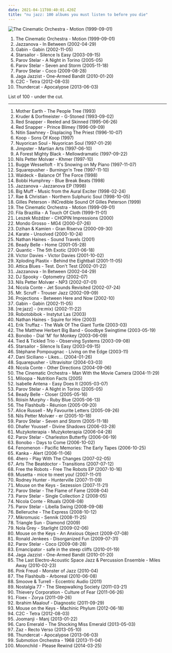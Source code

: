 ```yaml
---
date: 2021-04-11T08:40:01.420Z
title: "nu jazz: 100 albums you must listen to before you die"
---
```

![The Cinematic Orchestra - Motion (1999-09-01)](http://coverartarchive.org/release/a93421ab-50ba-3511-b0c4-1c2f1888cbd6/23414863063-500.jpg "The Cinematic Orchestra - Motion (1999-09-01)")
<ol class="albums">
<li data-cover="http://coverartarchive.org/release/a93421ab-50ba-3511-b0c4-1c2f1888cbd6/23414863063-500.jpg" data-tags="jazz, ninja tune, downtempo" role="button">The Cinematic Orchestra - Motion (1999-09-01)</li>
<li data-cover="http://coverartarchive.org/release/7840a710-b354-3856-8e98-d1afda2991c7/12013536001-500.jpg" data-tags="nu jazz" role="button">Jazzanova - In Between (2002-04-29)</li>
<li data-cover="http://coverartarchive.org/release/9f2d7299-3c26-38a2-8d81-95ca297ef0a1/8250295476-500.jpg" data-tags="jazz, lounge" role="button">Gabin - Gabin (2002-11-05)</li>
<li data-cover="https://img.discogs.com/jrWVzobDRoF5M8iFRO0_ha-z8PQ=/fit-in/600x592/filters:strip_icc():format(jpeg):mode_rgb():quality(90)/discogs-images/R-434193-1482085620-7376.jpeg.jpg" data-tags="britpop, indie rock" role="button">Starsailor - Silence Is Easy (2003-09-15)</li>
<li data-cover="http://coverartarchive.org/release/97eda073-055a-4dda-afda-b0e64c772dcd/3675151522-500.jpg" data-tags="nu jazz, lounge" role="button">Parov Stelar - A Night in Torino (2005-05)</li>
<li data-cover="http://coverartarchive.org/release/268776f6-7a42-4977-9580-50bf71891d2c/4395546858-500.jpg" data-tags="lounge, downtempo" role="button">Parov Stelar - Seven and Storm (2005-11-18)</li>
<li data-cover="http://coverartarchive.org/release/ccdc4bce-779b-4df0-8419-b69cc9a19ba7/8663323607-500.jpg" data-tags="nu jazz, electronic" role="button">Parov Stelar - Coco (2009-08-28)</li>
<li data-cover="http://coverartarchive.org/release/f8276d8f-336c-4e9b-9eea-b25f47cfde14/9348674402-500.jpg" data-tags="nu jazz, jazz, ninja tune" role="button">Jaga Jazzist - One-Armed Bandit (2010-01-20)</li>
<li data-cover="http://coverartarchive.org/release/8befc8d5-2418-459a-9001-85afb05a0aad/1913101833-500.jpg" data-tags="electro" role="button">C2C - Tetra (2012-08-03)</li>
<li data-cover="http://coverartarchive.org/release/b7e59944-880b-471a-af13-85ce7107cfbb/4398354897-500.jpg" data-tags="electronic, brainfeeder" role="button">Thundercat - Apocalypse (2013-06-03)</li>
</ol>
List of 100 - under the cut.
<!-- more -->

_________________

<ol class="albums">
<li data-cover="https://img.discogs.com/TdhZsEMLLo_oUFs6eqlM3fsGLLU=/fit-in/540x528/filters:strip_icc():format(jpeg):mode_rgb():quality(90)/discogs-images/R-1654996-1234863030.jpeg.jpg" data-tags="acid jazz" role="button">
Mother Earth - The People Tree (1993)
</li>
<li data-cover="https://img.discogs.com/LDoJ4fXQzmCA4wn5n-IRtTjqeP4=/fit-in/600x597/filters:strip_icc():format(jpeg):mode_rgb():quality(90)/discogs-images/R-3481-1568187492-9559.jpeg.jpg" data-tags="chillout, downtempo" role="button">
Kruder & Dorfmeister - G-Stoned (1993-09-02)
</li>
<li data-cover="http://coverartarchive.org/release/0d339f10-ad00-43b1-a113-579481e9c33f/863426134-500.jpg" data-tags="trip-hop, acid jazz" role="button">
Red Snapper - Reeled and Skinned (1995-06-26)
</li>
<li data-cover="https://img.discogs.com/nWQE1IcfbSTHm0EDkeiX8ahJsxM=/fit-in/595x595/filters:strip_icc():format(jpeg):mode_rgb():quality(90)/discogs-images/R-7159849-1435065110-1254.jpeg.jpg" data-tags="acid jazz" role="button">
Red Snapper - Prince Blimey (1996-09-09)
</li>
<li data-cover="http://coverartarchive.org/release/91286515-dfce-4fda-bc78-257b8cffb257/24437917725-500.jpg" data-tags="chillout, nu jazz, electronica, trip hop" role="button">
Nitin Sawhney - Displacing The Priest (1996-10-07)
</li>
<li data-cover="http://coverartarchive.org/release/55b4d834-4916-4530-a184-f10f899e138e/20794420950-500.jpg" data-tags="chillout, downtempo" role="button">
Koop - Sons Of Koop (1997)
</li>
<li data-cover="http://coverartarchive.org/release/def4619f-0de9-4b13-b3c3-0e2049f39bfd/11969760815-500.jpg" data-tags="funk, latin" role="button">
Nuyorican Soul - Nuyorican Soul (1997-01-29)
</li>
<li data-cover="https://img.discogs.com/0bqD02VbQ5Ip1dmTnkf2g0PX3_c=/fit-in/600x585/filters:strip_icc():format(jpeg):mode_rgb():quality(90)/discogs-images/R-4132-1297549070.jpeg.jpg" data-tags="nu jazz, chillout, downtempo, lo-fi, lounge, drum and bass, future jazz, uutta jazzia, acid lounge, lounge groove, downtempo groove, serve chilled, electro lounge, jazzy flavoured, downtempo influences, nice nite, city lounge, my-love, downtempo lounge, acoustic groove, chillout downtempo, lounge downtempo, jazz-trip, alternative lounge, lounge chill, brazilicious, lounge-tech, groove lounge, electronic lounge jazz, lounge electronic, lounge uptempo, my lounge room, ouahhhhh, tropcool, lounge vibe, chillounge1, chill chill, jazzy vibes, lounge at home two, lounge at home tres, chillair, 1st vine, awesome downtempo, epic lounge, served chilled, 1st vine acid, acid jazz vibe, chilllounge1, nu jazz vibe, nu-jazz vibe, nujazz vibe, uuta jazzia, uutta jazziz, down-tempo vibe, downtempo vibe, future jazz vibe, jazzy down tempo vibe, jazzy down-tempo vibe, jazzy downtempo vibe, jazzy trip, lounge jazz vibe" role="button">
Jimpster - Martian Arts (1997-06-10)
</li>
<li data-cover="http://coverartarchive.org/release/b9ff12ec-607d-47aa-b9da-f34e51abd198/7063997004-500.jpg" data-tags="sweet downtempo, chillout downtempo, smoothly sexy sounding, groove lounge, downtempo influences, alternative lounge, genre: downtempo, lounge chill, electronic lounge jazz, lounge electronic, lounge uptempo, my lounge room, chill chill, lounge at home tres, chillair, genre:downtempo, sexy sounding, acid lounge, smooth lounge, city lounge, my-love, chillounge1, awesome downtempo, uutta jazzia, serve chilled, jazz-trip, lounge-tech, tropcool, epic lounge, electrocool, lounge at home two, acoustic groove, lounge downtempo, electropcool" role="button">
A Forest Mighty Black - Mellowdramatic (1997-09-22)
</li>
<li data-cover="http://coverartarchive.org/release/709f090c-6659-46af-a9ec-dbcd9ca4058c/19255822547-500.jpg" data-tags="jazz, trumpet" role="button">
Nils Petter Molvær - Khmer (1997-10)
</li>
<li data-cover="https://img.discogs.com/J_hHRDLI6BwkMV0vaue5wvbiYaI=/fit-in/600x539/filters:strip_icc():format(jpeg):mode_rgb():quality(90)/discogs-images/R-877641-1567412425-7345.jpeg.jpg" data-tags="piano, jazz, christmas" role="button">
Bugge Wesseltoft - It's Snowing on My Piano (1997-11-07)
</li>
<li data-cover="http://coverartarchive.org/release/a42caee9-4254-43e0-8153-7d66b7b15f65/6976042697-500.jpg" data-tags="idm, jazz, jungle" role="button">
Squarepusher - Burningn'n Tree (1997-11-10)
</li>
<li data-cover="https://img.discogs.com/mN0237I9I4FjSdrw0DtCWt3UHlA=/fit-in/600x595/filters:strip_icc():format(jpeg):mode_rgb():quality(90)/discogs-images/R-11829-1460318611-4612.jpeg.jpg" data-tags="downtempo, trip-hop, chillout" role="button">
Waldeck - Balance Of The Force (1998)
</li>
<li data-cover="https://img.discogs.com/GKDDiHtNosjsbW5khKcc1KkmJ5k=/fit-in/463x455/filters:strip_icc():format(jpeg):mode_rgb():quality(90)/discogs-images/R-1487229-1290715117.jpeg.jpg" data-tags="nu jazz, jazz, funk, j4zz13" role="button">
Bobbi Humphrey - Blue Break Beats (1998)
</li>
<li data-cover="http://coverartarchive.org/release/d45b934f-1c9e-4d38-bf35-abf0b5329be0/7639358018-500.jpg" data-tags="acid jazz, nu jazz, jazzrock" role="button">
Jazzanova - Jazzanova EP (1998)
</li>
<li data-cover="http://coverartarchive.org/release/479088c8-153e-42d9-872c-8eb71502a4a4/19945760434-500.jpg" data-tags="house" role="button">
Big Muff - Music from the Aural Exciter (1998-02-24)
</li>
<li data-cover="https://img.discogs.com/R0sIwzv3ChatxseyQfHwZzOmbSU=/fit-in/600x601/filters:strip_icc():format(jpeg):mode_rgb():quality(90)/discogs-images/R-2670-1232473336.jpeg.jpg" data-tags="downtempo, electronic" role="button">
Rae & Christian - Northern Sulphuric Soul (1998-10-05)
</li>
<li data-cover="http://coverartarchive.org/release/d73e4ff8-99ad-44bd-b9bf-b0a2a17160ca/19323060499-500.jpg" data-tags="jazz" role="button">
Gilles Peterson - INCredible Sound Of Gilles Peterson (1999)
</li>
<li data-cover="http://coverartarchive.org/release/a93421ab-50ba-3511-b0c4-1c2f1888cbd6/23414863063-500.jpg" data-tags="jazz, ninja tune, downtempo" role="button">
The Cinematic Orchestra - Motion (1999-09-01)
</li>
<li data-cover="http://coverartarchive.org/release/97615d11-cda2-454a-abe3-5f56550fcce9/4579350238-500.jpg" data-tags="downtempo, electronic, chillout" role="button">
Fila Brazillia - A Touch Of Cloth (1999-11-01)
</li>
<li data-cover="http://coverartarchive.org/release/b90583a6-a000-4f23-ac1f-e63efec00de6/13210646761-500.jpg" data-tags="nu jazz, classical, jazz, piano" role="button">
Leszek Możdżer - CHOPIN Impressions (2000)
</li>
<li data-cover="http://coverartarchive.org/release/a2316923-a960-472c-b68b-b2f6c7439c73/13873955619-500.jpg" data-tags="acid-jazz" role="button">
Mondo Grosso - MG4 (2000-07-26)
</li>
<li data-cover="http://coverartarchive.org/release/02b53001-faea-4784-93be-3d3795376d94/4512744721-500.jpg" data-tags="downtempo, lounge" role="button">
Dzihan & Kamien - Gran Riserva (2000-09-30)
</li>
<li data-cover="https://img.discogs.com/9pxgBdip5Ya3hoGyU-pk-B6Nnew=/fit-in/600x594/filters:strip_icc():format(jpeg):mode_rgb():quality(90)/discogs-images/R-653402-1545699178-4973.jpeg.jpg" data-tags="post-rock" role="button">
Karate - Unsolved (2000-10-24)
</li>
<li data-cover="https://img.discogs.com/S_u5hgxqd-TiZ8wwhrdvx880yOc=/fit-in/600x600/filters:strip_icc():format(jpeg):mode_rgb():quality(90)/discogs-images/R-8871-1236606603.jpeg.jpg" data-tags="nu jazz, jazz, lounge, brisk sound, nathan, labaisssss baby vokaals, a joy forever" role="button">
Nathan Haines - Sound Travels (2001)
</li>
<li data-cover="https://img.discogs.com/vbsNIzubdmchTuQeokO_aVRF0l8=/fit-in/300x268/filters:strip_icc():format(jpeg):mode_rgb():quality(90)/discogs-images/R-16537-001.jpg.jpg" data-tags="jazz, vocal jazz, smooth, downtempo" role="button">
Beady Belle - Home (2001-05-28)
</li>
<li data-cover="http://coverartarchive.org/release/5cbf9bb5-6b4d-4b4e-843e-0db79f8f3a58/4396377486-500.jpg" data-tags="downtempo" role="button">
Quantic - The 5th Exotic (2001-06-18)
</li>
<li data-cover="https://via.placeholder.com/450" data-tags="nu jazz, cafe del mar, lounge, chillout and- easy listening" role="button">
Victor Davies - Victor Davies (2001-10-02)
</li>
<li data-cover="http://coverartarchive.org/release/790ba88e-e193-49b0-8acb-2dae33f8b6b2/2221640191-500.jpg" data-tags="i am a spy here is my soundtrack" role="button">
Xploding Plastix - Behind the Eightball (2001-11-05)
</li>
<li data-cover="https://img.discogs.com/WJ1wobMtrImn3d3hYA74fZDSnFo=/fit-in/600x594/filters:strip_icc():format(jpeg):mode_rgb():quality(90)/discogs-images/R-29012-1464189405-3265.jpeg.jpg" data-tags="nu jazz, electronic, electronica, trip-hop, downtempo, trip-hip-hop, if only everyone knew" role="button">
Attica Blues - Test. Don't Test (2002-01-22)
</li>
<li data-cover="http://coverartarchive.org/release/7840a710-b354-3856-8e98-d1afda2991c7/12013536001-500.jpg" data-tags="nu jazz" role="button">
Jazzanova - In Between (2002-04-29)
</li>
<li data-cover="https://img.discogs.com/4Ryo4jkdfvo6E_fZwo5cZa1jbAc=/fit-in/264x342/filters:strip_icc():format(jpeg):mode_rgb():quality(90)/discogs-images/R-12761-001.jpg.jpg" data-tags="nu jazz, jazz" role="button">
DJ Spooky - Optometry (2002-07)
</li>
<li data-cover="https://img.discogs.com/1svphMqyDyv14BWhgqPP6x1oBbI=/fit-in/600x600/filters:strip_icc():format(jpeg):mode_rgb():quality(90)/discogs-images/R-9005957-1473134252-4987.jpeg.jpg" data-tags="jazz, trumpet, nu jazz, norwegian" role="button">
Nils Petter Molvær - NP3 (2002-07-01)
</li>
<li data-cover="http://coverartarchive.org/release/318b3f53-9f3c-43d0-b35c-130c05bffbe0/22752883348-500.jpg" data-tags="nu jazz, eighteenth street lounge, great stuff for aural stimulation" role="button">
Nicola Conte - Jet Sounds Revisited (2002-07-24)
</li>
<li data-cover="http://coverartarchive.org/release/e61973b7-9cce-4620-802d-d71099fb6010/13581337932-500.jpg" data-tags="ninja tune" role="button">
Mr. Scruff - Trouser Jazz (2002-09-09)
</li>
<li data-cover="http://coverartarchive.org/release/c35361b1-79a1-4b52-9c93-4d40a29368b0/27292980196-500.jpg" data-tags="disco, nu jazz, chillout, electronic, vocal, house, acid jazz, lounge, laidback, funky, deep house, subtle production" role="button">
Projections - Between Here and Now (2002-10)
</li>
<li data-cover="http://coverartarchive.org/release/9f2d7299-3c26-38a2-8d81-95ca297ef0a1/8250295476-500.jpg" data-tags="jazz, lounge" role="button">
Gabin - Gabin (2002-11-05)
</li>
<li data-cover="https://via.placeholder.com/450" data-tags="nu jazz" role="button">
[re:jazz] - (re:mix) (2002-11-22)
</li>
<li data-cover="http://coverartarchive.org/release/ff1873fd-ff5f-42c2-a355-42ce3b54df4d/6677720286-500.jpg" data-tags="nu jazz, jazz, experimental, jazz favorites" role="button">
Robotobibok - Instytut Las (2003)
</li>
<li data-cover="http://coverartarchive.org/release/328e5984-a30f-47e7-bf5f-e47a165d3ad3/26936148482-500.jpg" data-tags="nu jazz" role="button">
Nathan Haines - Squire for Hire (2003)
</li>
<li data-cover="http://coverartarchive.org/release/f037ba50-f021-4514-80e5-666805f3381b/6592248206-500.jpg" data-tags="jazz, post-bop" role="button">
Erik Truffaz - The Walk Of The Giant Turtle (2003-03)
</li>
<li data-cover="http://coverartarchive.org/release/93b96285-1d26-4b87-aeb0-0cc68e7377b3/3462236101-500.jpg" data-tags="jazz" role="button">
The Matthew Herbert Big Band - Goodbye Swingtime (2003-05-19)
</li>
<li data-cover="http://coverartarchive.org/release/1cabe5e4-bdef-44b6-9977-934ed3c778a2/21974193733-500.jpg" data-tags="downtempo" role="button">
Bonobo - Dial 'M' for Monkey (2003-06-09)
</li>
<li data-cover="https://img.discogs.com/hr5sUaRDxR8QdrFIOTF51iWYCd4=/fit-in/600x542/filters:strip_icc():format(jpeg):mode_rgb():quality(90)/discogs-images/R-168765-1587282765-8727.jpeg.jpg" data-tags="experimental, jazz fusion" role="button">
Tied & Tickled Trio - Observing Systems (2003-09-08)
</li>
<li data-cover="https://img.discogs.com/jrWVzobDRoF5M8iFRO0_ha-z8PQ=/fit-in/600x592/filters:strip_icc():format(jpeg):mode_rgb():quality(90)/discogs-images/R-434193-1482085620-7376.jpeg.jpg" data-tags="britpop, indie rock" role="button">
Starsailor - Silence Is Easy (2003-09-15)
</li>
<li data-cover="http://coverartarchive.org/release/f900b03a-0708-4a41-8430-a658853f4fa5/1376434220-500.jpg" data-tags="chillout" role="button">
Stéphane Pompougnac - Living on the Edge (2003-11)
</li>
<li data-cover="http://coverartarchive.org/release/4d8057b3-22d1-40fd-96fd-4e130d2f6055/6389187606-500.jpg" data-tags="nu jazz, electronic, female vocalists" role="button">
Dani Siciliano - Likes... (2004-01-26)
</li>
<li data-cover="http://coverartarchive.org/release/426f0e00-b541-461d-9747-9d861ed75141/6923514210-500.jpg" data-tags="idm" role="button">
Squarepusher - Ultravisitor (2004-03-03)
</li>
<li data-cover="http://coverartarchive.org/release/07a7bc50-ad40-4ac8-b328-846c9e62f616/2029917579-500.jpg" data-tags="nu jazz, jazz, bossa nova" role="button">
Nicola Conte - Other Directions (2004-09-06)
</li>
<li data-cover="https://via.placeholder.com/450" data-tags="nu jazz, jazz, future jazz" role="button">
The Cinematic Orchestra - Man With the Movie Camera (2004-11-29)
</li>
<li data-cover="http://coverartarchive.org/release/5f8df531-59c2-4102-84cb-0538276325b4/6777300289-500.jpg" data-tags="nu jazz" role="button">
Miloopa - Nutrition Facts (2005)
</li>
<li data-cover="http://coverartarchive.org/release/1e883c0f-e68e-4292-8bc7-b22b194ffd26/1445677656-500.jpg" data-tags="nu jazz, french, vocal, bossa nova, avril lavigne, fmera album, rw sound" role="button">
Isabelle Antena - Easy Does It (2005-03-07)
</li>
<li data-cover="http://coverartarchive.org/release/97eda073-055a-4dda-afda-b0e64c772dcd/3675151522-500.jpg" data-tags="nu jazz, lounge" role="button">
Parov Stelar - A Night in Torino (2005-05)
</li>
<li data-cover="https://img.discogs.com/tJ_JczmyGd8icoQsqrwE0Tqpvvc=/fit-in/250x244/filters:strip_icc():format(jpeg):mode_rgb():quality(90)/discogs-images/R-445134-1114609791.jpg.jpg" data-tags="female vocalist, jazz" role="button">
Beady Belle - Closer (2005-05-16)
</li>
<li data-cover="http://coverartarchive.org/release/e15f6dce-4764-455e-a055-2845c21c3eee/8899000027-500.jpg" data-tags="future jazz, electronic, female vocalists" role="button">
Róisín Murphy - Ruby Blue (2005-06-13)
</li>
<li data-cover="http://coverartarchive.org/release/68af7895-c1ad-493f-8b6d-5d568184c448/8524591287-500.jpg" data-tags="jazz" role="button">
The Flashbulb - Réunion (2005-09-20)
</li>
<li data-cover="http://coverartarchive.org/release/f896d439-b43d-34a2-b6dd-4e38431c5772/26539847589-500.jpg" data-tags="soul" role="button">
Alice Russell - My Favourite Letters (2005-09-26)
</li>
<li data-cover="http://coverartarchive.org/release/87d52e3b-686c-4f7e-8832-f3ecec88d11d/11444080711-500.jpg" data-tags="jazz, trumpet" role="button">
Nils Petter Molvær - er (2005-10-18)
</li>
<li data-cover="http://coverartarchive.org/release/268776f6-7a42-4977-9580-50bf71891d2c/4395546858-500.jpg" data-tags="lounge, downtempo" role="button">
Parov Stelar - Seven and Storm (2005-11-18)
</li>
<li data-cover="http://coverartarchive.org/release/4d05abd8-a988-4e76-b6d0-6baf7570a0df/3067000893-500.jpg" data-tags="nu jazz, chillout, jazz, arabic, jazz fusion, nujazz, ecm, world fusion, tunisia, dhafer youssef, hazagusa, qlencja world selection" role="button">
Dhafer Youssef - Divine Shadows (2006-03-28)
</li>
<li data-cover="https://img.discogs.com/GstwoNRFYfUywfllkzD-OGiH50U=/fit-in/600x534/filters:strip_icc():format(jpeg):mode_rgb():quality(90)/discogs-images/R-669785-1152458696.jpeg.jpg" data-tags="nu jazz, chillout, jazz, easy listening, melancholy, 2000s, polish jazz, z kubkiem herbaty, jazz-modern creative" role="button">
Muzykoterapia - Muzykoterapia (2006-04-28)
</li>
<li data-cover="http://coverartarchive.org/release/73087c49-5262-4476-9717-7e4b14a9c2f3/6113407893-500.jpg" data-tags="my vinyl" role="button">
Parov Stelar - Charleston Butterfly (2006-06-19)
</li>
<li data-cover="http://coverartarchive.org/release/6e99b4b6-42ca-4187-8249-68edaed60fe5/10340005308-500.jpg" data-tags="electronic, downtempo, trip-hop, chillout" role="button">
Bonobo - Days to Come (2006-10-02)
</li>
<li data-cover="https://img.discogs.com/i9UOmEhqr3u2Em-6KP284G75oIE=/fit-in/600x586/filters:strip_icc():format(jpeg):mode_rgb():quality(90)/discogs-images/R-844685-1164678005.jpeg.jpg" data-tags="chillout, electronic, chill" role="button">
Fenomenon - Pacific Memories: The Early Tapes (2006-10-25)
</li>
<li data-cover="http://coverartarchive.org/release/d085842f-e0a6-4526-aaee-6d7ca1de4daa/2272514258-500.jpg" data-tags="nu jazz, dub" role="button">
Kanka - Alert (2006-11-06)
</li>
<li data-cover="https://img.discogs.com/ESH95y9DycaT4SOOXXLezrWm8Lw=/fit-in/350x350/filters:strip_icc():format(jpeg):mode_rgb():quality(90)/discogs-images/R-5927152-1406535632-6416.jpeg.jpg" data-tags="uutta jazzia, acid lounge, city lounge, jazz-trip, alternative lounge, lounge chill, electronic lounge jazz, lounge electronic, lounge uptempo, chillounge1, chill chill, jazzy vibes, lounge at home tres, chillair, epic lounge, jazzy flavoured, my-love, acoustic groove, lounge downtempo, lounge-tech, groove lounge, ouahhhhh, lounge vibe, lounge at home two, 1st vine, 1st vine acid, chilllounge1, nu jazz vibe, nu-jazz vibe, nujazz vibe, uuta jazzia, uutta jazziz, serve chilled, tropcool, acid jazz vibe, nu jazz, chillout downtempo, my lounge room, awesome downtempo" role="button">
4hero - Play With The Changes (2007-02-05)
</li>
<li data-cover="http://coverartarchive.org/release/a4c47dce-9005-4e16-8aba-e29ef083741f/1560137109-500.jpg" data-tags="hip-hop, jazz hop" role="button">
Arts The Beatdoctor - Transitions (2007-07-12)
</li>
<li data-cover="http://coverartarchive.org/release/17db2a43-5d90-45d6-afcf-729248ff40c0/4399091778-500.jpg" data-tags="nu jazz, acid jazz, trip hop" role="button">
Free the Robots - Free The Robots EP (2007-10-16)
</li>
<li data-cover="https://img.discogs.com/KdUku29D6xk2LSxmX3Hofblmp4s=/fit-in/600x600/filters:strip_icc():format(jpeg):mode_rgb():quality(90)/discogs-images/R-1251103-1203815462.jpeg.jpg" data-tags="nu jazz, chillout, electronica, trip-hop, ambient, female vocalists, downtempo, female vocals" role="button">
Musetta - mice to meet you! (2007-11-01)
</li>
<li data-cover="https://img.discogs.com/aZGBw92LIl0Hc1towPgCcw_EQ8E=/fit-in/598x530/filters:strip_icc():format(jpeg):mode_rgb():quality(90)/discogs-images/R-1068243-1336313679.jpeg.jpg" data-tags="nu jazz, jazz, dub, lounge, austria, brazilectro" role="button">
Rodney Hunter - Hunterville (2007-11-09)
</li>
<li data-cover="http://coverartarchive.org/release/a61e5733-d1a1-4f61-a01a-e3e8853f2d71/13666594191-500.jpg" data-tags="nu jazz, jazz, robertitus global, intrumental ram, instrumental ram, jazz favorites ram" role="button">
Mouse on the Keys - Sezession (2007-11-21)
</li>
<li data-cover="http://coverartarchive.org/release/7d4ea5ee-025d-4827-9c45-acb91a9c6123/10676566608-500.jpg" data-tags="nu jazz, electro, house, broken beat, nujazz, electrojazz, big beat, labels - etage noir recordings, p stelar" role="button">
Parov Stelar - The Flame of Fame (2008-04)
</li>
<li data-cover="http://coverartarchive.org/release/862e0da1-1197-4487-87b0-32b126d2d822/10701110865-500.jpg" data-tags="nu jazz, downtempo, electro-swing, electro swing" role="button">
Parov Stelar - Single Collection 2 (2008-05)
</li>
<li data-cover="http://coverartarchive.org/release/71bed21f-6bf6-4ddb-8697-7f5ef0aac95b/16173300753-500.jpg" data-tags="jazz" role="button">
Nicola Conte - Rituals (2008-08)
</li>
<li data-cover="http://coverartarchive.org/release/d7c03296-13a0-4cc3-9779-0cac4ce67465/10676558534-500.jpg" data-tags="nu jazz" role="button">
Parov Stelar - Libella Swing (2008-09-08)
</li>
<li data-cover="http://coverartarchive.org/release/6e63c7bd-e2e6-4f51-b2ba-196ceb9cb1eb/9501207392-500.jpg" data-tags="soul, my-love, belleruche" role="button">
Belleruche - The Express (2008-10-12)
</li>
<li data-cover="https://img.discogs.com/zei1FXy6Hro9OuzpDJGNEVKdqAU=/fit-in/560x560/filters:strip_icc():format(jpeg):mode_rgb():quality(90)/discogs-images/R-2106323-1264344945.jpeg.jpg" data-tags="jazz" role="button">
Mikromusic - Sennik (2008-11-25)
</li>
<li data-cover="http://coverartarchive.org/release/181953bd-bd5f-49d2-b11c-6198c294a9ff/3565128068-500.jpg" data-tags="diamond" role="button">
Triangle Sun - Diamond (2009)
</li>
<li data-cover="https://via.placeholder.com/450" data-tags="nu jazz, labels - etage noir recordings" role="button">
Nola Grey - Starlight (2009-02-06)
</li>
<li data-cover="http://coverartarchive.org/release/2834da38-0288-4f94-91e4-8250ebc62da6/12393843588-500.jpg" data-tags="jazz" role="button">
Mouse on the Keys - An Anxious Object (2009-07-08)
</li>
<li data-cover="http://coverartarchive.org/release/d8b3d27e-0550-4d2a-8841-003b6f18ff73/4759349579-500.jpg" data-tags="electronic" role="button">
Ronald Jenkees - Disorganized Fun (2009-07-31)
</li>
<li data-cover="http://coverartarchive.org/release/ccdc4bce-779b-4df0-8419-b69cc9a19ba7/8663323607-500.jpg" data-tags="nu jazz, electronic" role="button">
Parov Stelar - Coco (2009-08-28)
</li>
<li data-cover="http://coverartarchive.org/release/47f2833f-f125-4a8c-8a10-a3fddf16c2b8/1772748552-500.jpg" data-tags="downtempo" role="button">
Emancipator - safe in the steep cliffs (2010-01-19)
</li>
<li data-cover="http://coverartarchive.org/release/f8276d8f-336c-4e9b-9eea-b25f47cfde14/9348674402-500.jpg" data-tags="nu jazz, jazz, ninja tune" role="button">
Jaga Jazzist - One-Armed Bandit (2010-01-20)
</li>
<li data-cover="http://coverartarchive.org/release/29b20c40-a367-44ad-9f2b-ffc52cbf4cef/4803132931-500.jpg" data-tags="nu jazz, fusein, electro-acoustic space jazz and percussion" role="button">
The Last Electro-Acoustic Space Jazz & Percussion Ensemble - Miles Away (2010-02-23)
</li>
<li data-cover="http://coverartarchive.org/release/573d2e79-a9c4-4a85-9bfb-e7ae4cdf2f1f/4827750961-500.jpg" data-tags="nu jazz, jazz, 2010s, robertitus global, intrumental ram, instrumental ram, albums that i own, jazz favorites ram" role="button">
Pink Freud - Monster of Jazz (2010-04)
</li>
<li data-cover="http://coverartarchive.org/release/6f0675eb-31db-4578-9235-6a7e8726d709/2330597280-500.jpg" data-tags="idm" role="button">
The Flashbulb - Arboreal (2010-06-08)
</li>
<li data-cover="http://coverartarchive.org/release/032c115c-b5bc-4bd9-84ba-ee22f0a63301/4104008772-500.jpg" data-tags="nu jazz, jazz, soul, funk, funky, nu-soul, smoove, rhythm and blues" role="button">
Smoove & Turrell - Eccentric Audio (2011)
</li>
<li data-cover="https://via.placeholder.com/450" data-tags="uutta jazzia, acid lounge, lounge groove, serve chilled, jazzy flavoured, downtempo influences, city lounge, my-love, downtempo lounge, acoustic groove, chillout downtempo, lounge downtempo, jazz-trip, alternative lounge, genre: downtempo, lounge chill, lounge-tech, groove lounge, electronic lounge jazz, lounge electronic, lounge uptempo, my lounge room, ouahhhhh, tropcool, lounge vibe, chillounge1, chill chill, jazzy vibes, lounge at home two, lounge at home tres, chillair, 1st vine, epic lounge, genre:downtempo, served chilled, 1st vine acid, acid jazz vibe, chilllounge1, nu jazz vibe, nu-jazz vibe, nujazz vibe, uuta jazzia, uutta jazziz, down-tempo vibe, downtempo vibe, future jazz vibe, jazzy down tempo vibe, jazzy down-tempo vibe, jazzy downtempo vibe, jazzy trip, lounge jazz vibe" role="button">
Nostalgia 77 - The Sleepwalking Society (2011-03-21)
</li>
<li data-cover="http://coverartarchive.org/release/87ccbd72-c932-4315-a12e-f794a2c9be36/8201694017-500.jpg" data-tags="downtempo, trip hop" role="button">
Thievery Corporation - Culture of Fear (2011-06-26)
</li>
<li data-cover="http://coverartarchive.org/release/884e1ff1-6068-4eb8-954a-bc7c41f67a50/916320146-500.jpg" data-tags="electronic" role="button">
Floex - Zorya (2011-09-26)
</li>
<li data-cover="http://coverartarchive.org/release/1197620b-64bd-4fce-b211-d462b797fc2a/3003374541-500.jpg" data-tags="jazz, jazz fusion" role="button">
Ibrahim Maalouf - Diagnostic (2011-09-29)
</li>
<li data-cover="https://img.discogs.com/Ahjbr1-kOcdLK45Dt2WOcOIPrUE=/fit-in/280x280/filters:strip_icc():format(jpeg):mode_rgb():quality(90)/discogs-images/R-3785991-1344348706-2286.jpeg.jpg" data-tags="jazz" role="button">
Mouse on the Keys - Machinic Phylum (2012-06-18)
</li>
<li data-cover="http://coverartarchive.org/release/8befc8d5-2418-459a-9001-85afb05a0aad/1913101833-500.jpg" data-tags="electro" role="button">
C2C - Tetra (2012-08-03)
</li>
<li data-cover="http://coverartarchive.org/release/d3d975db-2eb8-4f4d-b465-ac915a9b4f79/9114957897-500.jpg" data-tags="nu jazz, chillout, broken beat, neo soul" role="button">
Joomanji - Manj (2013-01-22)
</li>
<li data-cover="https://img.discogs.com/xxsamfcwA6e7PwxoM-6pzajHWXI=/fit-in/600x530/filters:strip_icc():format(jpeg):mode_rgb():quality(90)/discogs-images/R-4821094-1463038000-7156.jpeg.jpg" data-tags="jazz, swing" role="button">
Caro Emerald - The Shocking Miss Emerald (2013-05-03)
</li>
<li data-cover="http://coverartarchive.org/release/df9faff1-73c8-4446-a231-81760b634c9d/22396315891-500.jpg" data-tags="french, jazz" role="button">
Zaz - Recto Verso (2013-05-10)
</li>
<li data-cover="http://coverartarchive.org/release/b7e59944-880b-471a-af13-85ce7107cfbb/4398354897-500.jpg" data-tags="electronic, brainfeeder" role="button">
Thundercat - Apocalypse (2013-06-03)
</li>
<li data-cover="http://coverartarchive.org/release/3d45040f-d858-4ddc-b777-3fc59be8fb98/5942675454-500.jpg" data-tags="nu jazz" role="button">
Submotion Orchestra - 1968 (2013-11-04)
</li>
<li data-cover="http://coverartarchive.org/release/9a8e7f92-d55f-4237-aeb4-b7a0c5e28f3d/9270438821-500.jpg" data-tags="nu jazz" role="button">
Moonchild - Please Rewind (2014-03-25)
</li>
</ol>
